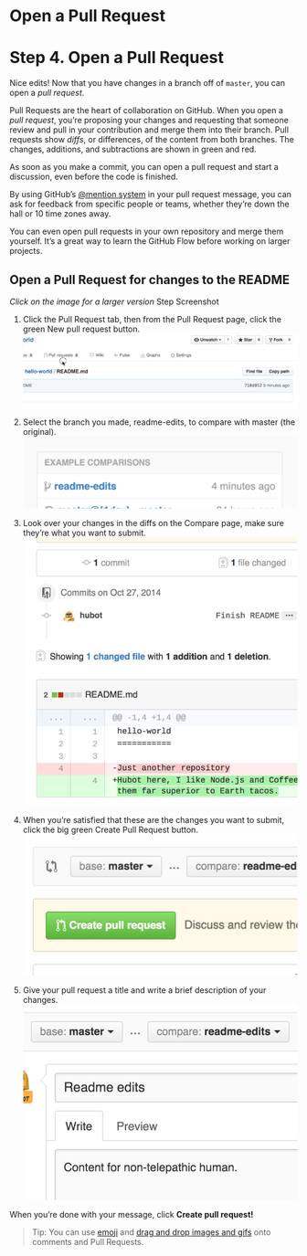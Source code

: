 # Open a Pull Request
# Step 4. Open a Pull Request

Nice edits! Now that you have changes in a branch off of ```master```, you can open a *pull request*.

Pull Requests are the heart of collaboration on GitHub. When you open a *pull request*, you’re proposing your changes and requesting that someone review and pull in your contribution and merge them into their branch. Pull requests show *diffs*, or differences, of the content from both branches. The changes, additions, and subtractions are shown in green and red.

As soon as you make a commit, you can open a pull request and start a discussion, even before the code is finished.

By using GitHub’s [@mention system](https://help.github.com/articles/about-writing-and-formatting-on-github/#text-formatting-toolbar) in your pull request message, you can ask for feedback from specific people or teams, whether they’re down the hall or 10 time zones away.

You can even open pull requests in your own repository and merge them yourself. It’s a great way to learn the GitHub Flow before working on larger projects.
## Open a Pull Request for changes to the README

*Click on the image for a larger version*
Step 	Screenshot

1. Click the
Pull Request tab, then from the Pull Request page, click the green New pull request button. 	
   ![pr-tab](pr-tab.gif)

2. Select the branch you made, readme-edits, to compare with master (the original). 	
   ![branch](pick-branch.png)
3. Look over your changes in the diffs on the Compare page, make sure they’re what you want to submit. 	![diff](diff.png)
4. When you’re satisfied that these are the changes you want to submit, click the big green Create Pull Request button. 	![create-pull](create-pr.png)
5. Give your pull request a title and write a brief description of your changes. 	![pr-form](pr-form.png)

When you’re done with your message, click **Create pull request!**

> Tip: You can use [emoji](https://help.github.com/articles/basic-writing-and-formatting-syntax/#using-emoji) and [drag and drop images and gifs](https://help.github.com/articles/file-attachments-on-issues-and-pull-requests/) onto comments and Pull Requests.
